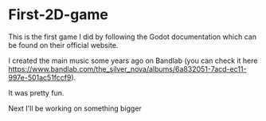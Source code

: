 # First-2D-game

This is the first game I did by following the Godot documentation which can be found on their official website.

I created the main music some years ago on Bandlab (you can check it here https://www.bandlab.com/the_silver_nova/albums/6a832051-7acd-ec11-997e-501ac51fccf9).

It was pretty fun.

Next I'll be working on something bigger
